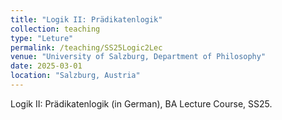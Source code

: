 ```yaml
---
title: "Logik II: Prädikatenlogik"
collection: teaching
type: "Leture"
permalink: /teaching/SS25Logic2Lec
venue: "University of Salzburg, Department of Philosophy"
date: 2025-03-01
location: "Salzburg, Austria"
---
```


Logik II: Prädikatenlogik (in German), BA Lecture Course, SS25.
